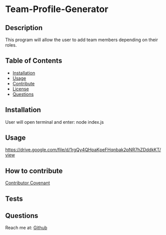 # Team-Profile-Generator
        
## Description
        
This program will allow the user to add team members depending on their roles.

## Table of Contents
- [Installation](#installation)
- [Usage](#Usage)
- [Contribute](#Contribute)
- [License](#license)
- [Questions](#Questions)
        
## Installation
        
User will open terminal and enter: node index.js

## Usage

https://drive.google.com/file/d/1rgQy4QHpaKpeFHqnbak2pNR7hZDddkKT/view

## How to contribute
        
[Contributor Covenant](https://www.contributor-covenant.org/)

## Tests



## Questions
Reach me at: [Github](https://github.com/Reyes-Jose)